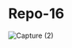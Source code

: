 # Repo-16

![Capture (2)](https://user-images.githubusercontent.com/96781286/149175422-e7e1f7de-7798-420c-9b5c-f4b257e4d4f5.PNG)
